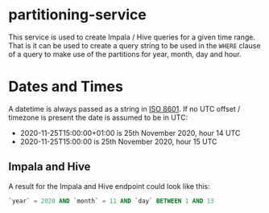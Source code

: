 # partitioning-service
This service is used to create Impala / Hive queries for a given time range.
That is it can be used to create a query string to be used in the `WHERE` clause of a query to make use of the
partitions for year, month, day and hour.

# Dates and Times
A datetime is always passed as a string in [ISO 8601](https://en.wikipedia.org/wiki/ISO_8601).
If no UTC offset / timezone is present the date is assumed to be in UTC:

* 2020-11-25T15:00:00+01:00 is 25th November 2020, hour 14 UTC
* 2020-11-25T15:00:00 is 25th November 2020, hour 15 UTC

## Impala and Hive
A result for the Impala and Hive endpoint could look like this:

```sql
`year` = 2020 AND `month` = 11 AND `day` BETWEEN 1 AND 13
```
